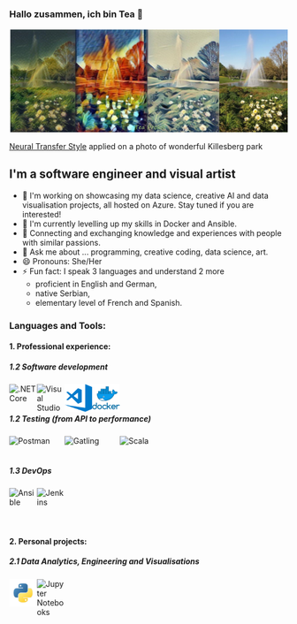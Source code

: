 ### Hallo zusammen, ich bin Tea  👋

 <img alt="GIF" src="https://github.com/teaprokic/teaprokic/blob/main/Banner.png" />
 <p><a href="https://www.tensorflow.org/tutorials/generative/style_transfer" title="Neural Transfer Style">Neural Transfer Style</a> applied on a photo of wonderful Killesberg park</p>

## I'm a software engineer and visual artist 
- 🔭 I'm working on showcasing my data science, creative AI and data visualisation projects, all hosted on Azure. Stay tuned if you are interested!
- 🌱 I'm currently levelling up my skills in Docker and Ansible.
- 👯 Connecting and exchanging knowledge and experiences with people with similar passions. 
- 💬 Ask me about ... programming, creative coding, data science, art. 
- 😄 Pronouns: She/Her
- ⚡ Fun fact: I speak 3 languages and understand 2 more
  - proficient in English and German,
  - native Serbian,
  - elementary level of French and Spanish. 

### Languages and Tools:

#### 1. Professional experience: 

##### 1.2 Software development

  [<img align="left" alt=".NET Core" width="50px" src="https://upload.wikimedia.org/wikipedia/commons/e/ee/.NET_Core_Logo.svg" />](https://dotnet.microsoft.com/download/dotnet-core)
  [<img align="left" alt="Visual Studio" width="50px" src="https://upload.wikimedia.org/wikipedia/commons/c/cd/Visual_Studio_2017_Logo.svg" />](https://visualstudio.microsoft.com/vs/)
  [<img align="left" alt="Visual Studio Code" width="50px" src="https://raw.githubusercontent.com/github/explore/80688e429a7d4ef2fca1e82350fe8e3517d3494d/topics/visual-studio-code/visual-studio-code.png" />](https://code.visualstudio.com/)
   [<img align="left" alt="Docker" width="50px" src="https://raw.githubusercontent.com/github/explore/80688e429a7d4ef2fca1e82350fe8e3517d3494d/topics/docker/docker.png" />](https://www.docker.com/products/)

<br /> <br />

##### 1.2 Testing (from API to performance)

[<img align="left" alt="Postman" width="100px" src="https://www.testautomatisierung.org/wp-content/uploads/postman-705x431.jpg" />](https://www.postman.com/)
[<img align="left" alt="Gatling" width="100px" src="https://upload.wikimedia.org/wikipedia/commons/e/ea/Gatling-logo.png" />](https://gatling.io/)
[<img align="left" alt="Scala" width="100px" src="https://upload.wikimedia.org/wikipedia/commons/3/39/Scala-full-color.svg" />](https://www.scala-lang.org/)

<br /> <br />

##### 1.3 DevOps

 [<img align="left" alt="Ansible" width="50px" src="https://upload.wikimedia.org/wikipedia/commons/2/24/Ansible_logo.svg" />](https://www.ansible.com/)
 [<img align="left" alt="Jenkins" width="50px" src="https://upload.wikimedia.org/wikipedia/commons/thumb/e/e9/Jenkins_logo.svg/434px-Jenkins_logo.svg.png" />](https://www.jenkins.io/)

<br /> <br /> <br /> <br />

#### 2. Personal projects: 
##### 2.1 Data Analytics, Engineering and Visualisations
[<img align="left" alt="python" width="50px" src="https://raw.githubusercontent.com/github/explore/80688e429a7d4ef2fca1e82350fe8e3517d3494d/topics/python/python.png" />](https://docs.python.org/)
[<img align="left" alt="Jupyter Notebooks" width="50px" src="https://upload.wikimedia.org/wikipedia/commons/3/38/Jupyter_logo.svg" />](https://jupyter.org/)



<br /> <br /> <br /> <br />
